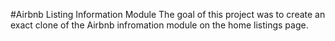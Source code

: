 
#Airbnb Listing Information Module
The goal of this project was to create an exact clone of the Airbnb infromation module on the home listings page.
